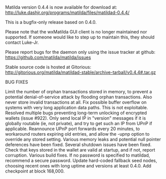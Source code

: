 Matilda version 0.4.4 is now available for download at:
http://luke.dashjr.org/programs/matilda/files/matildad-0.4.4/

This is a bugfix-only release based on 0.4.0.

Please note that the wxMatilda GUI client is no longer maintained nor supported. If someone would like to step up to maintain this, they should contact Luke-Jr.

Please report bugs for the daemon only using the issue tracker at github:
https://github.com/matilda/matilda/issues

Stable source code is hosted at Gitorious:
http://gitorious.org/matilda/matildad-stable/archive-tarball/v0.4.4#.tar.gz

BUG FIXES

Limit the number of orphan transactions stored in memory, to prevent a potential denial-of-service attack by flooding orphan transactions. Also never store invalid transactions at all.
Fix possible buffer overflow on systems with very long application data paths. This is not exploitable.
Resolved multiple bugs preventing long-term unlocking of encrypted wallets (issue #922).
Only send local IP in "version" messages if it is globally routable (ie, not private), and try to get such an IP from UPnP if applicable.
Reannounce UPnP port forwards every 20 minutes, to workaround routers expiring old entries, and allow the -upnp option to override any stored setting.
Various memory leaks and potential null pointer deferences have been
fixed.
Several shutdown issues have been fixed.
Check that keys stored in the wallet are valid at startup, and if not,
report corruption.
Various build fixes.
If no password is specified to matildad, recommend a secure password.
Update hard-coded fallback seed nodes, choosing recent ones with long uptime and versions at least 0.4.0.
Add checkpoint at block 168,000.

